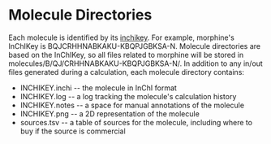 # Molecule Directories #

Each molecule is identified by its [inchikey][]. For example, morphine's
InChIKey is BQJCRHHNABKAKU-KBQPJGBKSA-N. Molecule directories are based on the
InChIKey, so all files related to morphine will be stored in
molecules/B/QJ/CRHHNABKAKU-KBQPJGBKSA-N/. In addition to any in/out files
generated during a calculation, each molecule directory contains:

- INCHIKEY.inchi -- the molecule in InChI format  
- INCHIKEY.log -- a log tracking the molecule's calculation history  
- INCHIKEY.notes -- a space for manual annotations of the molecule  
- INCHIKEY.png -- a 2D representation of the molecule  
- sources.tsv -- a table of sources for the molecule, including where to buy if
  the source is commercial
  
[inchikey]: http://www.inchi-trust.org/fileadmin/user_upload/html/inchifaq/inchi-faq.html#2.7
